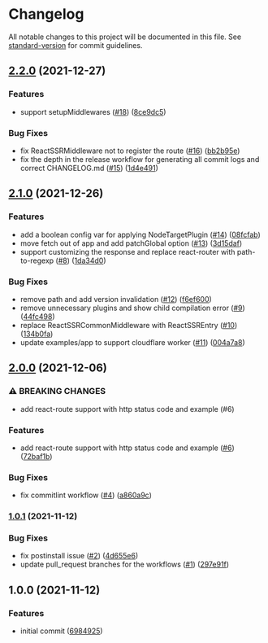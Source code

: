 # Changelog

All notable changes to this project will be documented in this file. See [standard-version](https://github.com/conventional-changelog/standard-version) for commit guidelines.

## [2.2.0](https://github.com/wood1986/react-ssr-webpack-plugin/compare/v2.1.0...v2.2.0) (2021-12-27)


### Features

* support setupMiddlewares ([#18](https://github.com/wood1986/react-ssr-webpack-plugin/issues/18)) ([8ce9dc5](https://github.com/wood1986/react-ssr-webpack-plugin/commit/8ce9dc58fa7aadc1582fee753cc5a19de1bb2e75))


### Bug Fixes

* fix ReactSSRMiddleware not to register the route ([#16](https://github.com/wood1986/react-ssr-webpack-plugin/issues/16)) ([bb2b95e](https://github.com/wood1986/react-ssr-webpack-plugin/commit/bb2b95ef186f2a574526a6da936c4967de22210f))
* fix the depth in the release workflow for generating all commit logs and correct CHANGELOG.md ([#15](https://github.com/wood1986/react-ssr-webpack-plugin/issues/15)) ([1d4e491](https://github.com/wood1986/react-ssr-webpack-plugin/commit/1d4e491faad47aa1369b6a0b7fc661fed8f87e36))

## [2.1.0](https://github.com/wood1986/react-ssr-webpack-plugin/compare/v2.0.0...v2.1.0) (2021-12-26)


### Features

* add a boolean config var for applying NodeTargetPlugin ([#14](https://github.com/wood1986/react-ssr-webpack-plugin/issues/14)) ([08fcfab](https://github.com/wood1986/react-ssr-webpack-plugin/commit/08fcfab55ba3ff3c38d6d884bca4685891a52612))
* move fetch out of app and add patchGlobal option ([#13](https://github.com/wood1986/react-ssr-webpack-plugin/issues/13)) ([3d15daf](https://github.com/wood1986/react-ssr-webpack-plugin/commit/3d15daf869320fea4c3ecb13a63492bec970b985))
* support customizing the response and replace react-router with path-to-regexp ([#8](https://github.com/wood1986/react-ssr-webpack-plugin/issues/8)) ([1da34d0](https://github.com/wood1986/react-ssr-webpack-plugin/commit/1da34d09e3107319222da8fe72622c80b7fa5d4d))


### Bug Fixes

* remove path and add version invalidation ([#12](https://github.com/wood1986/react-ssr-webpack-plugin/issues/12)) ([f6ef600](https://github.com/wood1986/react-ssr-webpack-plugin/commit/f6ef600a156d2f0d61785166109d6ed7e32fc990))
* remove unnecessary plugins and show child compilation error ([#9](https://github.com/wood1986/react-ssr-webpack-plugin/issues/9)) ([44fc498](https://github.com/wood1986/react-ssr-webpack-plugin/commit/44fc498a3fd38810bb7533012709fb469de7d3b2))
* replace ReactSSRCommonMiddleware with ReactSSREntry ([#10](https://github.com/wood1986/react-ssr-webpack-plugin/issues/10)) ([134b0fa](https://github.com/wood1986/react-ssr-webpack-plugin/commit/134b0fab9c623acb9304c59f84bc70b7fa1dbf18))
* update examples/app to support cloudflare worker ([#11](https://github.com/wood1986/react-ssr-webpack-plugin/issues/11)) ([004a7a8](https://github.com/wood1986/react-ssr-webpack-plugin/commit/004a7a80f01a0c5341e94385111650581f28a944))

## [2.0.0](https://github.com/wood1986/react-ssr-webpack-plugin/compare/v1.0.1...v2.0.0) (2021-12-06)


### ⚠ BREAKING CHANGES

* add react-route support with http status code and example (#6)

### Features

* add react-route support with http status code and example ([#6](https://github.com/wood1986/react-ssr-webpack-plugin/issues/6)) ([72baf1b](https://github.com/wood1986/react-ssr-webpack-plugin/commit/72baf1bf99a2eef9e2081e0a5bd38ce33dc327bb))


### Bug Fixes

* fix commitlint workflow ([#4](https://github.com/wood1986/react-ssr-webpack-plugin/issues/4)) ([a860a9c](https://github.com/wood1986/react-ssr-webpack-plugin/commit/a860a9c31b0a3560096117550c99bc4426f66bfb))

### [1.0.1](https://github.com/wood1986/react-ssr-webpack-plugin/compare/v1.0.0...v1.0.1) (2021-11-12)


### Bug Fixes

* fix postinstall issue ([#2](https://github.com/wood1986/react-ssr-webpack-plugin/issues/2)) ([4d655e6](https://github.com/wood1986/react-ssr-webpack-plugin/commit/4d655e63dd6c52d342a5008c3f1682440a17578e))
* update pull_request branches for the workflows ([#1](https://github.com/wood1986/react-ssr-webpack-plugin/issues/1)) ([297e91f](https://github.com/wood1986/react-ssr-webpack-plugin/commit/297e91fcbb862e042d7cb4a045ae0cfc8ba39c6c))

## 1.0.0 (2021-11-12)


### Features

* initial commit ([6984925](https://github.com/wood1986/react-ssr-webpack-plugin/commit/6984925b5c52d30755211e44ac2d74145dd163bb))
